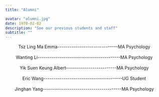 ```yaml
---
title: "Alumni"

avatar: "alumni.jpg"
date: 1970-02-02
description: "See our previous students and staff"
subtitle: ""
---
```


<center>Tsz Ling Ma Emma------------------------------MA Psychology<center><br />

<center>Wanting Li-----------------------------------------MA Psychology<center><br />

<center>Yik Suen Keung Albert-------------------------MA Psychology<center><br />

<center>Eric Wang---------------------------------------UG Student<center><br />

<center>Jinghan Yang---------------------------------------MA Psychology<center><br />
